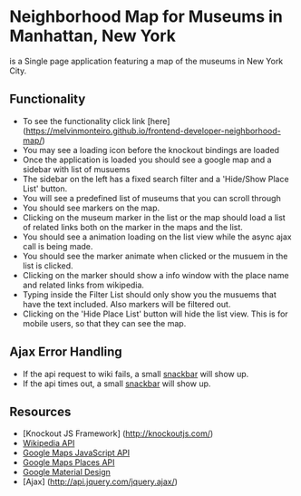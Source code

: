 # Neighborhood Map for Museums in Manhattan, New York

is a Single page application featuring a map of the museums in New York City.

## Functionality

* To see the functionality click link [here] (https://melvinmonteiro.github.io/frontend-developer-neighborhood-map/)
* You may see a loading icon before the knockout bindings are loaded
* Once the application is loaded you should see a google map and a sidebar with list of musuems
* The sidebar on the left has a fixed search filter and a 'Hide/Show Place List' button.
* You will see a predefined list of museums that you can scroll through
* You should see markers on the map.
* Clicking on the museum marker in the list or the map should load a list of related links both on the marker in the maps and the list.
* You should see a animation loading on the list view while the async ajax call is being made.
* You should see the marker animate when clicked or the musuem in the list is clicked.
* Clicking on the marker should show a info window with the place name and related links from wikipedia.
* Typing inside the Filter List should only show you the musuems that have the text included. Also markers will be filtered out.
* Clicking on the 'Hide Place List' button will hide the list view. This is for mobile users, so that they can see the map.

## Ajax Error Handling

* If the api request to wiki fails, a small [snackbar](https://getmdl.io/components/#snackbar-section) will show up.
* If the api times out, a small [snackbar](https://getmdl.io/components/#snackbar-section) will show up.

## Resources
* [Knockout JS Framework] (http://knockoutjs.com/)
* [Wikipedia API](https://www.mediawiki.org/wiki/API:Main_page)
* [Google Maps JavaScript API](https://developers.google.com/maps/documentation/javascript/adding-a-google-map)
* [Google Maps Places API](https://developers.google.com/maps/documentation/javascript/places)
* [Google Material Design](https://getmdl.io/)
* [Ajax] (http://api.jquery.com/jquery.ajax/)
